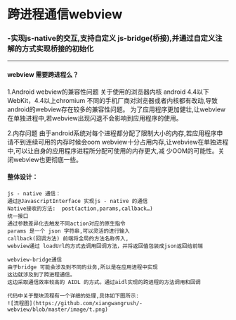 # 跨进程通信webview
### -实现js-native的交互,支持自定义 js-bridge(桥接),并通过自定义注解的方式实现桥接的初始化
****

#### webview 需要跨进程么？

1.Android webview的兼容性问题
    关于使用的浏览器内核 android 4.4以下WebKit，4.4以上chromium
  不同的手机厂商对浏览器或者内核都有改动,导致android的webview存在较多的兼容性问题。
  为了应用程序更加健壮,让webview在单独进程中,若webview出现闪退不会影响到应用程序的使用。
  
2.内存问题
    由于android系统对每个进程都分配了限制大小的内存,若应用程序申请不到连续可用的内存时候会oom
  webview十分占用内存,让webview在单独进程中,可以让自身的应用程序进程所分配可使用的内存更大,减
  少OOM的可能性。关闭webview也更彻底一些。
  

#### 整体设计：
    js - native 通信： 
    通过@JavascriptInterface 实现js - native 的通信
    Native接收的方法:  post(action,params,callback…)
    统一接口
    通过参数差异化去触发不同action对应的原生指令
    params 是一个 json 字符串,可以灵活的进行输入
    callback(回调方法) 前端将全局的方法名称传入, 
    webview通过 loadUrl的方式去调用回调方法，并将返回值包装成json返回给前端
    
    webview-bridge通信
    由于bridge 可能会涉及到不同的业务,所以是在应用进程中实现
    这边就涉及到了跨进程通信。
    这边采取通信效率较高的 AIDL 的方式。通过aidl实现的跨进程的方法调用和回调
    
    代码中关于整块流程有一个详细的处理,具体如下图所示:
    ![流程图](https://github.com/xiangwangrush/-webview/blob/master/image/t.png)
    

    
    

    

